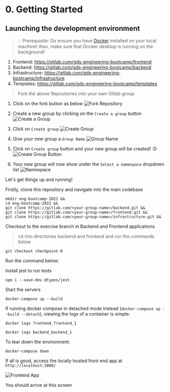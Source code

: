 # 0. Getting Started

## Launching the development environment

> 💡 Prerequisite: Do ensure you have [Docker](https://www.docker.com/get-started) installed on your local machine! Also, make sure that Docker desktop is running on the background!

1. Frontend: https://gitlab.com/gds-engineering-bootcamp/frontend
2. Backend: https://gitlab.com/gds-engineering-bootcamp/backend
3. Infrastructure: https://gitlab.com/gds-engineering-bootcamp/infrastructure
4. Templates: https://gitlab.com/gds-engineering-bootcamp/templates

> Fork the above Repositories into your own Gitlab group

1. Click on the fork button as below
![Fork Repository](../../static/img/fork_repo.png "Fork Repository")

2. Create a new group by clicking on the `Create a group` button 
![Create a Group](../../static/img/create_group.png "Create a Group")

3. Click on `Create group`
![Create Group](../../static/img/create_group.png "Create Group")

4. Give your new group a `Group Name`
![Group Name](../../static/img/group_name.png "Group Name")

5. Click on `Create group` button and your new group will be created! :D
![Create Group Button](../../static/img/create_group_button.png "Create Group Button")

6. Your new group will now show under the `Select a namespace` dropdown list
![Namespace](../../static/img/group.png "Namespace")

Let's get things up and running!

Firstly, clone this repository and navigate into the main codebase

```console
mkdir eng-bootcamp-2022 &&
cd eng-bootcamp-2022 &&
git clone https://gitlab.com/<your-group-name>/backend.git &&
git clone https://gitlab.com/<your-group-name>/frontend.git &&
git clone https://gitlab.com/<your-group-name>/infrastructure.git &&
```

Checkout to the exercise branch in Backend and Frontend applications

> cd into directories backend and frontend and run the commands below


```console
git checkout checkpoint-0
```

Run the command below:

Install jest to run tests
```console
npm i --save-dev @types/jest
```

Start the servers
```console
docker-compose up --build
```

If running docker compose in detached mode instead (`docker-compose up --build --detach`), viewing the logs of a container is simple:

```console
docker logs frontend_frontend_1
```

```console
docker logs backend_backend_1
```

To tear down the environment:

```console
docker-compose down
```

If all is good, access the locally hosted front end app at `http://localhost:3000/`


![Frontend App](https://user-images.githubusercontent.com/43963814/134466840-341293c3-c0cd-4edd-b64d-e6564ab20199.png "Frontend App")

You should arrive at this screen